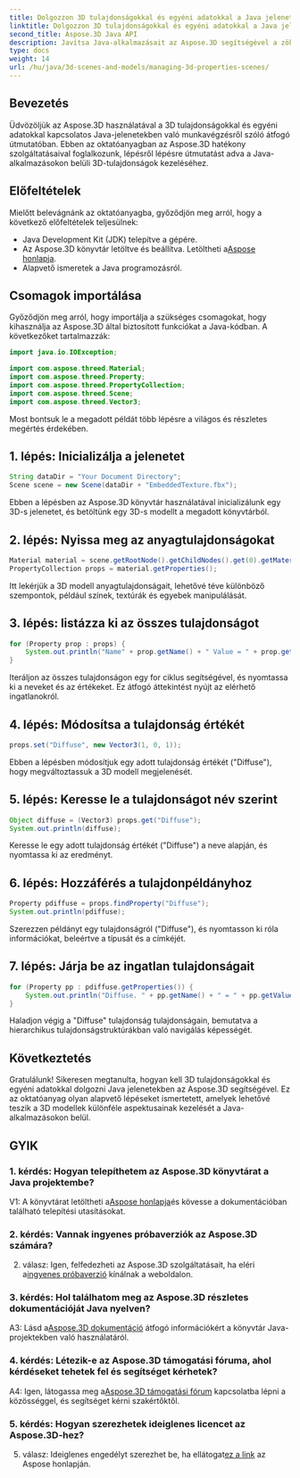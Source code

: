 ```yaml
---
title: Dolgozzon 3D tulajdonságokkal és egyéni adatokkal a Java jelenetekben az Aspose.3D használatával
linktitle: Dolgozzon 3D tulajdonságokkal és egyéni adatokkal a Java jelenetekben az Aspose.3D használatával
second_title: Aspose.3D Java API
description: Javítsa Java-alkalmazásait az Aspose.3D segítségével a zökkenőmentes 3D-s tulajdonságkezelés érdekében. Kövesse oktatóanyagunkat a lépésenkénti útmutatásért.
type: docs
weight: 14
url: /hu/java/3d-scenes-and-models/managing-3d-properties-scenes/
---
```

## Bevezetés

Üdvözöljük az Aspose.3D használatával a 3D tulajdonságokkal és egyéni adatokkal kapcsolatos Java-jelenetekben való munkavégzésről szóló átfogó útmutatóban. Ebben az oktatóanyagban az Aspose.3D hatékony szolgáltatásaival foglalkozunk, lépésről lépésre útmutatást adva a Java-alkalmazásokon belüli 3D-tulajdonságok kezeléséhez.

## Előfeltételek

Mielőtt belevágnánk az oktatóanyagba, győződjön meg arról, hogy a következő előfeltételek teljesülnek:

- Java Development Kit (JDK) telepítve a gépére.
- Az Aspose.3D könyvtár letöltve és beállítva. Letöltheti a[Aspose honlapja](https://releases.aspose.com/3d/java/).
- Alapvető ismeretek a Java programozásról.

## Csomagok importálása

Győződjön meg arról, hogy importálja a szükséges csomagokat, hogy kihasználja az Aspose.3D által biztosított funkciókat a Java-kódban. A következőket tartalmazzák:

```java
import java.io.IOException;

import com.aspose.threed.Material;
import com.aspose.threed.Property;
import com.aspose.threed.PropertyCollection;
import com.aspose.threed.Scene;
import com.aspose.threed.Vector3;
```

Most bontsuk le a megadott példát több lépésre a világos és részletes megértés érdekében.

## 1. lépés: Inicializálja a jelenetet

```java
String dataDir = "Your Document Directory";
Scene scene = new Scene(dataDir + "EmbeddedTexture.fbx");
```

Ebben a lépésben az Aspose.3D könyvtár használatával inicializálunk egy 3D-s jelenetet, és betöltünk egy 3D-s modellt a megadott könyvtárból.

## 2. lépés: Nyissa meg az anyagtulajdonságokat

```java
Material material = scene.getRootNode().getChildNodes().get(0).getMaterial();
PropertyCollection props = material.getProperties();
```

Itt lekérjük a 3D modell anyagtulajdonságait, lehetővé téve különböző szempontok, például színek, textúrák és egyebek manipulálását.

## 3. lépés: listázza ki az összes tulajdonságot

```java
for (Property prop : props) {
    System.out.println("Name" + prop.getName() + " Value = " + prop.getValue());
}
```

Iteráljon az összes tulajdonságon egy for ciklus segítségével, és nyomtassa ki a neveket és az értékeket. Ez átfogó áttekintést nyújt az elérhető ingatlanokról.

## 4. lépés: Módosítsa a tulajdonság értékét

```java
props.set("Diffuse", new Vector3(1, 0, 1));
```

Ebben a lépésben módosítjuk egy adott tulajdonság értékét ("Diffuse"), hogy megváltoztassuk a 3D modell megjelenését.

## 5. lépés: Keresse le a tulajdonságot név szerint

```java
Object diffuse = (Vector3) props.get("Diffuse");
System.out.println(diffuse);
```

Keresse le egy adott tulajdonság értékét ("Diffuse") a neve alapján, és nyomtassa ki az eredményt.

## 6. lépés: Hozzáférés a tulajdonpéldányhoz

```java
Property pdiffuse = props.findProperty("Diffuse");
System.out.println(pdiffuse);
```

Szerezzen példányt egy tulajdonságról ("Diffuse"), és nyomtasson ki róla információkat, beleértve a típusát és a címkéjét.

## 7. lépés: Járja be az ingatlan tulajdonságait

```java
for (Property pp : pdiffuse.getProperties()) {
    System.out.println("Diffuse. " + pp.getName() + " = " + pp.getValue());
}
```

Haladjon végig a "Diffuse" tulajdonság tulajdonságain, bemutatva a hierarchikus tulajdonságstruktúrákban való navigálás képességét.

## Következtetés

Gratulálunk! Sikeresen megtanulta, hogyan kell 3D tulajdonságokkal és egyéni adatokkal dolgozni Java jelenetekben az Aspose.3D segítségével. Ez az oktatóanyag olyan alapvető lépéseket ismertetett, amelyek lehetővé teszik a 3D modellek különféle aspektusainak kezelését a Java-alkalmazásokon belül.

## GYIK

### 1. kérdés: Hogyan telepíthetem az Aspose.3D könyvtárat a Java projektembe?

 V1: A könyvtárat letöltheti a[Aspose honlapja](https://releases.aspose.com/3d/java/)és kövesse a dokumentációban található telepítési utasításokat.

### 2. kérdés: Vannak ingyenes próbaverziók az Aspose.3D számára?

 2. válasz: Igen, felfedezheti az Aspose.3D szolgáltatásait, ha eléri a[ingyenes próbaverzió](https://releases.aspose.com/) kínálnak a weboldalon.

### 3. kérdés: Hol találhatom meg az Aspose.3D részletes dokumentációját Java nyelven?

 A3: Lásd a[Aspose.3D dokumentáció](https://reference.aspose.com/3d/java/) átfogó információkért a könyvtár Java-projektekben való használatáról.

### 4. kérdés: Létezik-e az Aspose.3D támogatási fóruma, ahol kérdéseket tehetek fel és segítséget kérhetek?

 A4: Igen, látogassa meg a[Aspose.3D támogatási fórum](https://forum.aspose.com/c/3d/18) kapcsolatba lépni a közösséggel, és segítséget kérni szakértőktől.

### 5. kérdés: Hogyan szerezhetek ideiglenes licencet az Aspose.3D-hez?

 5. válasz: Ideiglenes engedélyt szerezhet be, ha ellátogat[ez a link](https://purchase.aspose.com/temporary-license/) az Aspose honlapján.